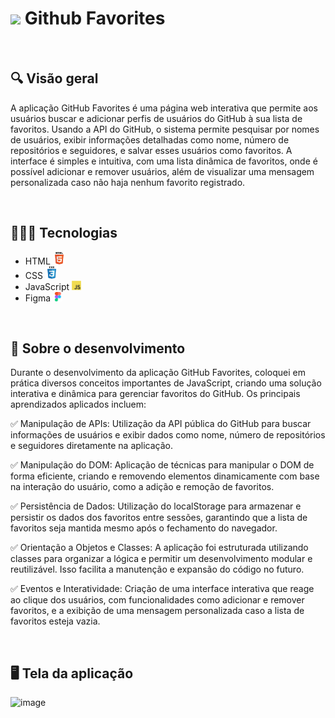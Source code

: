 # <img src="https://skillicons.dev/icons?i=github" height="50"/>     Github Favorites

<br>

## 🔍 Visão geral

A aplicação GitHub Favorites é uma página web interativa que permite aos usuários buscar e adicionar perfis de usuários do GitHub à sua lista de favoritos. Usando a API do GitHub, o sistema permite pesquisar por nomes de usuários, exibir informações detalhadas como nome, número de repositórios e seguidores, e salvar esses usuários como favoritos. A interface é simples e intuitiva, com uma lista dinâmica de favoritos, onde é possível adicionar e remover usuários, além de visualizar uma mensagem personalizada caso não haja nenhum favorito registrado.

<br>

## 👨🏻‍💻 Tecnologias

- HTML <img src="https://raw.githubusercontent.com/devicons/devicon/master/icons/html5/html5-original-wordmark.svg" alt="html5" width="20" height="20"/>
- CSS <img src="https://raw.githubusercontent.com/devicons/devicon/master/icons/css3/css3-original-wordmark.svg" alt="css3" width="20" height="20"/>
- JavaScript <img src="https://raw.githubusercontent.com/devicons/devicon/master/icons/javascript/javascript-original.svg" alt="javascript" width="15" height="15"/>
- Figma <img src="https://raw.githubusercontent.com/devicons/devicon/master/icons/figma/figma-original.svg" alt="figma" width="15" height="15"/>

<br>

## :rocket: Sobre o desenvolvimento

Durante o desenvolvimento da aplicação GitHub Favorites, coloquei em prática diversos conceitos importantes de JavaScript, criando uma solução interativa e dinâmica para gerenciar favoritos do GitHub. Os principais aprendizados aplicados incluem:

✅ Manipulação de APIs: Utilização da API pública do GitHub para buscar informações de usuários e exibir dados como nome, número de repositórios e seguidores diretamente na aplicação.

✅ Manipulação do DOM: Aplicação de técnicas para manipular o DOM de forma eficiente, criando e removendo elementos dinamicamente com base na interação do usuário, como a adição e remoção de favoritos.

✅ Persistência de Dados: Utilização do localStorage para armazenar e persistir os dados dos favoritos entre sessões, garantindo que a lista de favoritos seja mantida mesmo após o fechamento do navegador.

✅ Orientação a Objetos e Classes: A aplicação foi estruturada utilizando classes para organizar a lógica e permitir um desenvolvimento modular e reutilizável. Isso facilita a manutenção e expansão do código no futuro.

✅ Eventos e Interatividade: Criação de uma interface interativa que reage ao clique dos usuários, com funcionalidades como adicionar e remover favoritos, e a exibição de uma mensagem personalizada caso a lista de favoritos esteja vazia.

<br>

## :desktop_computer: Tela da aplicação

![image](https://github.com/user-attachments/assets/0a6daed4-77cd-4d41-83a4-9cbca3ac201c)

